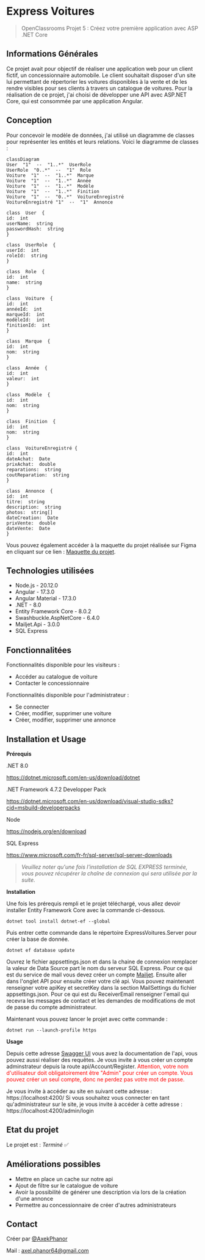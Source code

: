 
# Express Voitures
> OpenClassrooms Projet 5 : Créez votre première application avec ASP .NET Core


## Informations Générales
Ce projet avait pour objectif de réaliser une application web pour un client fictif, un concessionnaire automobile. Le client souhaitait disposer d'un site lui permettant de répertorier les voitures disponibles à la vente et de les rendre visibles pour ses clients à travers un catalogue de voitures. Pour la réalisation de ce projet, j'ai choisi de développer une API avec ASP.NET Core, qui est consommée par une application Angular.

## Conception
Pour concevoir le modèle de données, j'ai utilisé un diagramme de classes pour représenter les entités et leurs relations. Voici le diagramme de classes :
```mermaid
classDiagram
User  "1"  --  "1..*"  UserRole
UserRole  "0..*"  --  "1"  Role
Voiture  "1"  --  "1..*"  Marque
Voiture  "1"  --  "1..*"  Année
Voiture  "1"  --  "1..*"  Modèle
Voiture  "1"  --  "1..*"  Finition
Voiture  "1"  --  "0..*"  VoitureEnregistré
VoitureEnregistré "1"  --  "1"  Annonce

class  User  {
id:  int
userName:  string
passwordHash:  string
}

class  UserRole  {
userId:  int
roleId:  string
}

class  Role  {
id:  int
name:  string
}

class  Voiture  {
id:  int
annéeId:  int
marqueId:  int
modèleId:  int
finitionId:  int
}

class  Marque  {
id:  int
nom:  string
}

class  Année  {
id:  int
valeur:  int
}

class  Modèle  {
id:  int
nom:  string
}

class  Finition  {
id:  int
nom:  string
}

class  VoitureEnregistré {
id:  int
dateAchat:  Date
prixAchat:  double
reparations:  string
coutReparation:  string
}

class  Annonce  {
id:  int
titre:  string
description:  string
photos:  string[]
dateCreation:  Date
prixVente:  double
dateVente:  Date
}
```

Vous pouvez également accéder à la maquette du projet réalisée sur Figma en cliquant sur ce lien : [Maquette du projet](https://www.figma.com/file/yRrSWIuO77Ck5AWjuORyeS/Homepage?type=design&node-id=0-1&mode=design).


## Technologies utilisées
- Node.js - 20.12.0
- Angular - 17.3.0
- Angular Material - 17.3.0
- .NET - 8.0
- Entity Framework Core - 8.0.2
- Swashbuckle.AspNetCore - 6.4.0
- Mailjet.Api - 3.0.0
- SQL Express


## Fonctionnalitées
Fonctionnalités disponible pour les visiteurs :
- Accéder au catalogue de voiture
- Contacter le concessionnaire 

Fonctionnalités disponible pour l'administrateur :
- Se connecter
- Créer, modifier, supprimer une voiture
- Créer, modifier, supprimer une annonce


## Installation et Usage
**Prérequis**

.NET 8.0

https://dotnet.microsoft.com/en-us/download/dotnet

.NET Framework 4.7.2 Developper Pack

https://dotnet.microsoft.com/en-us/download/visual-studio-sdks?cid=msbuild-developerpacks

Node

https://nodejs.org/en/download

SQL Express 

https://www.microsoft.com/fr-fr/sql-server/sql-server-downloads

> _Veuillez noter qu'une fois l'installation de SQL EXPRESS terminée, vous pouvez récupérer la chaîne de connexion qui sera utilisée par la suite._
> 

**Installation**

Une fois les prérequis rempli et le projet téléchargé, vous allez devoir installer Entity Framework Core avec la commande ci-dessous.
```
dotnet tool install dotnet-ef --global
```

Puis entrer cette commande dans le répertoire ExpressVoitures.Server pour créer la base de donnée.
```
dotnet ef database update
```

Ouvrez le fichier appsettings.json et dans la chaine de connexion remplacer la valeur de Data Source part le nom du serveur SQL Express.
Pour ce qui est du service de mail vous devez créer un compte  [Mailjet](). 
Ensuite aller dans l'onglet API pour ensuite créer votre clé api.
Vous pouvez maintenant renseigner votre apiKey et secretKey dans la section MailSettings du fichier appsettings.json.
Pour ce qui est du ReceiverEmail renseigner l'email qui recevra les messages de contact et les demandes de modifications de mot de passe du compte administrateur.

Maintenant vous pouvez lancer le projet avec cette commande :
```
dotnet run --launch-profile https
```

**Usage**

Depuis cette adresse [Swagger UI](https://localhost:7182/swagger/index.html) vous avez la documentation de l'api, vous pouvez aussi réaliser des requêtes.
Je vous invite à vous créer un compte adminstrateur depuis la route api/Account/Register. 
<font color="red">
Attention, votre nom d'utilisateur doit obligatoirement être "Admin" pour créer un compte. Vous pouvez créer un seul compte, donc ne perdez pas votre mot de passe.
</font>

Je vous invite à accéder au site en suivant cette adresse :
https://localhost:4200/
Si vous souhaitez vous connecter en tant qu'administrateur sur le site, je vous invite à accéder à cette adresse :
https://localhost:4200/admin/login

## Etat du projet
Le projet est : _Terminé_ ✅


## Améliorations possibles
- Mettre en place un cache sur notre api
- Ajout de filtre sur le catalogue de voiture
- Avoir la possibilité de générer une description via lors de la création d'une annonce
- Permettre au concessionnaire de créer d'autres administrateurs

## Contact
Créer par [@AxekPhanor](https://github.com/AxekPhanor)

Mail : axel.phanor64@gmail.com

